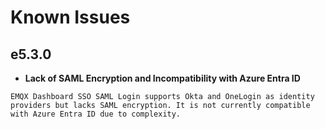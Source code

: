 # Known Issues

## e5.3.0

-    **Lack of SAML Encryption and Incompatibility with Azure Entra ID**

    EMQX Dashboard SSO SAML Login supports Okta and OneLogin as identity providers but lacks SAML encryption. It is not currently compatible with Azure Entra ID due to complexity.
